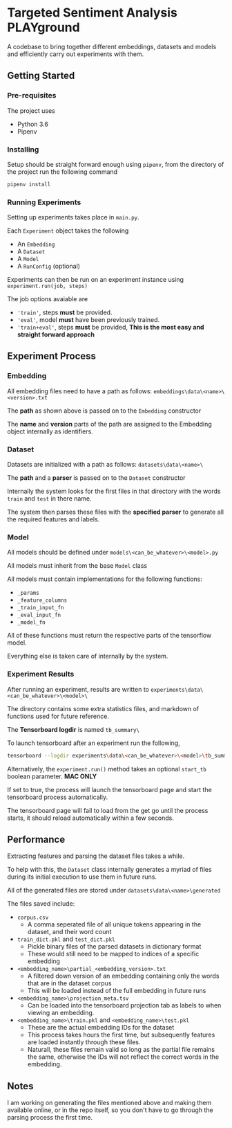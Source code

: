 # Targeted Sentiment Analysis PLAYground

A codebase to bring together different embeddings, datasets and models and efficiently carry out experiments with them. 

## Getting Started 

### Pre-requisites 

The project uses

*   Python 3.6
*   Pipenv 

### Installing 

Setup should be straight forward enough using `pipenv`, from the directory of the project run the following command 

````Bash
pipenv install
````

### Running Experiments

Setting up experiments takes place in `main.py`. 

Each `Experiment` object takes the following 
*   An `Embedding`
*   A `Dataset`
*   A `Model`
*   A `RunConfig` (optional)

Experiments can then be run on an experiment instance using `experiment.run(job, steps)`

The job options avaiable are
*   `'train'`, steps **must** be provided.
*   `'eval'`, model **must** have been previously trained. 
*   `'train+eval'`, steps **must** be provided, **This is the most easy and straight forward approach**


## Experiment Process

### Embedding

All embedding files need to have a path as follows: `embeddings\data\<name>\<version>.txt`

The **path** as shown above is passed on to the `Embedding` constructor

The **name** and **version** parts of the path are assigned to the Embedding object internally as identifiers. 

### Dataset

Datasets are initialized with a path as follows: `datasets\data\<name>\`

The **path** and a **parser** is passed on to the `Dataset` constructor

Internally the system looks for the first files in that directory with the words `train` and `test` in there name.

The system then parses these files with the **specified parser** to generate all the required features and labels. 

### Model

All models should be defined under `models\<can_be_whatever>\<model>.py`

All models must inherit from the base `Model` class

All models must contain implementations for the following functions: 

*   `_params`
*   `_feature_columns`
*   `_train_input_fn`
*   `_eval_input_fn`
*   `_model_fn`

All of these functions must return the respective parts of the tensorflow model. 

Everything else is taken care of internally by the system.

### Experiment Results

After running an experiment, results are written to `experiments\data\<can_be_whatever>\<model>\`

The directory contains some extra statistics files, and markdown of functions used for future reference. 

The **Tensorboard logdir** is named `tb_summary\`

To launch tensorboard after an experiment run the following, 

````Bash
tensorboard --logdir experiments\data\<can_be_whatever>\<model>\tb_summary
````

Alternatively, the `experiment.run()` method takes an optional `start_tb` boolean parameter. **MAC ONLY**

If set to true, the process will launch the tensorboard page and start the tensorboard process automatically. 

The tensorboard page will fail to load from the get go until the process starts, it should reload automatically within a few seconds. 

## Performance 

Extracting features and parsing the dataset files takes a while.

To help with this, the `Dataset` class internally generates a myriad of files during its initial execution to use them in future runs. 

All of the generated files are stored under `datasets\data\<name>\generated`

The files saved include: 

*   `corpus.csv` 
    *   A comma seperated file of all unique tokens appearing in the dataset, and their word count
*   `train_dict.pkl` and `test_dict.pkl`
    *   Pickle binary files of the parsed datasets in dictionary format
    *   These would still need to be mapped to indices of a specific embedding
*   `<embedding_name>\partial_<embedding_version>.txt`
    *   A filtered down version of an embedding containing only the words that are in the dataset corpus
    *   This will be loaded instead of the full embedding in future runs
*  `<embedding_name>\projection_meta.tsv`
    *   Can be loaded into the tensorboard projection tab as labels to when viewing an embedding.
*  `<embedding_name>\train.pkl` and `<embedding_name>\test.pkl`
    *   These are the actual embedding IDs for the dataset
    *   This process takes hours the first time, but subsequently features are loaded instantly through these files.
    *   Naturall, these files remain valid so long as the partial file remains the same, otherwise the IDs will not reflect the correct words in the embedding.

## Notes

I am working on generating the files mentioned above and making them available online, or in the repo itself, so you don't have to go through the parsing process the first time.
